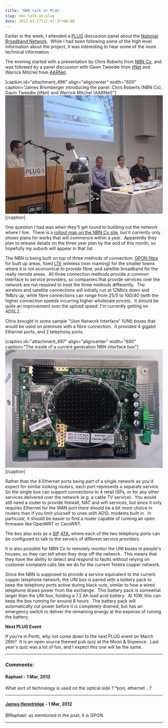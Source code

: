 ```yaml
---
title: 'NBN talk at PLUG'
slug: nbn-talk-at-plug
date: 2012-03-17T22:47:37+08:00
---
```


Earlier in the week, I attended a [PLUG](http://www.plug.org.au/)
discussion panel about the [National Broadband
Network](http://en.wikipedia.org/wiki/National_Broadband_Network). 
While I had been following some of the high level information about the
project, it was interesting to hear some of the more technical
information.

The evening started with a presentation by Chris Roberts from [NBN
Co](http://www.nbnco.com.au/), and was followed by a panel discussion
with Gavin Tweedie from [iiNet](http://www.iinet.net.au/) and Warrick
Mitchel from [AARNet](http://www.aarnet.edu.au/).

\[caption id=\"attachment\_496\" align=\"aligncenter\" width=\"600\"
caption=\"James Bromberger introducing the panel: Chris Roberts (NBN
Co), Gavin Tweedie (iiNet) and Warrick Mitchel
(AARNet)\"\]![](plug-nbn-panel.jpg)\[/caption\]

One question I had was when they\'ll get round to building out the
network where I live.  There is a [rollout map on the NBN Co
site](http://www.nbnco.com.au/rollout/rollout-map.html), but it
currently only shows plans for works that will commence within a year. 
Apparently they plan to release details on the three year plan by the
end of this month, so hopefully my suburb will appear in that list.

The NBN is being built on top of three methods of connection: [GPON
fibre](http://en.wikipedia.org/wiki/Passive_optical_network) for built
up areas, fixed [LTE](http://en.wikipedia.org/wiki/Long_Term_Evolution)
wireless (non roaming) for the smaller towns where it is not economical
to provide fibre, and satellite broadband for the really remote areas. 
All three connection methods provide a common interface to service
providers, so companies that provide services over the network are not
required to treat the three methods differently.  The wireless and
satellite connections will initially run at 12Mb/s down and 1Mb/s up,
while fibre connections can range from 25/5 to 100/40 (with the higher
connection speeds incurring higher wholesale prices).  It should be
quite an improvement over the upload speed  I\'m currently getting on
ADSL2.

Chris brought in some sample \"User Network Interface\" (UNI) boxes that
would be used on premises with a fibre connection.  It provided 4
gigabit Ethernet ports, and 2 telephony ports.

\[caption id=\"attachment\_497\" align=\"aligncenter\" width=\"600\"
caption=\"The inside of a current generation NBN interface
box\"\]![](nbn-box.jpg)\[/caption\]

Rather than the 4 Ethernet ports being part of a single network as
you\'d expect for similar looking routers, each port represents a
separate service.  So the single box can support connections to 4 retail
ISPs, or for any other services delivered over the network (e.g. a cable
TV service).  You would still need a router to provide firewall, NAT and
wifi services, but since it only requires Ethernet for the WAN port
there should be a bit more choice in routers than if you limit yourself
to ones with ADSL modems built in.  In particular, it should be easier
to find a router capable of running an open firmware like OpenWRT or
CeroWRT.

The box also acts as a
[SIP](http://en.wikipedia.org/wiki/Session_Initiation_Protocol "Session Initiation Protocol")
[ATA](http://en.wikipedia.org/wiki/Analog_telephone_adapter "Analog Telephone Adapter"),
where each of the two telephony ports can be configured to talk to the
servers of different service providers.

It is also possible for NBN Co to remotely monitor the UNI boxes in
people\'s houses, so they can tell when they drop off the network.  This
means that they have the ability to detect and respond to faults without
relying on customer complaint calls like we do for the current Telstra
copper network.

Since the NBN is supposed to provide a service equivalent to the current
copper telephone network, the UNI box is paired with a battery pack to
keep the telephony ports active during black outs, similar to how a
wired telephone draws power from the exchange.  This battery pack is
somewhat larger than the UNI box, holding a 7.2 Ah lead acid battery. 
At 10W, this can keep the box running for around 8 hours.  The battery
pack will automatically cut power before it is completely drained, but
has an emergency switch to deliver the remaining energy at the expense
of ruining the battery.

**Next PLUG Event**

If you\'re in Perth, why not come down to the next PLUG event on March
26th?  It is an open source themed pub quiz at the Moon & Sixpence. 
Last year\'s quiz was a lot of fun, and I expect this one will be the
same.

---
### Comments:
#### Raphael - <time datetime="2012-03-19 15:00:44">1 Mar, 2012</time>

What sort of technology is used on the optical side ? \*pon, ethernet
\...?

---
#### [James Henstridge](http://blogs.gnome.org/jamesh/) - <time datetime="2012-03-19 15:14:28">1 Mar, 2012</time>

\@Raphael: as mentioned in the post, it is GPON.

---

